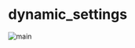 # dynamic_settings

![main](https://github.com/github/docs/actions/workflows/django.yml/badge.svg?branch=main)
